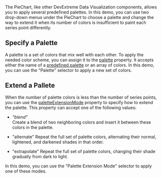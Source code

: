 The PieChart, like other DevExtreme Data Visualization components, allows you to apply several predefined palettes. In this demo, you can use two drop-down menus under the PieChart to choose a palette and change the way to extend it when its number of colors is insufficient to paint each series point differently.

## Specify a Palette

A palette is a set of colors that mix well with each other. To apply the needed color scheme, you can assign it to the [palette](/Documentation/ApiReference/UI_Components/dxPieChart/Configuration/#palette) property. It accepts either the name of a [predefined palette](/Documentation/Guide/Themes_and_Styles/SVG-Based_Components_Customization/#Palettes) or an array of colors. In this demo, you can use the "Palette" selector to apply a new set of colors.

## Extend a Pallete

When the number of palette colors is less than the number of series points, you can use the [paletteExtensionMode](/Documentation/ApiReference/UI_Components/dxPieChart/Configuration/#paletteExtensionMode) property to specify how to extend the palette. This property can accept one of the following values:

- *"blend"*        
Create a blend of two neighboring colors and insert it between these colors in the palette.

- "alternate"
Repeat the full set of palette colors, alternating their normal, lightened, and darkened shades in that order.

- "extrapolate"
Repeat the full set of palette colors, changing their shade gradually from dark to light.

In this demo, you can use the "Palette Extension Mode" selector to apply one of these modes.


